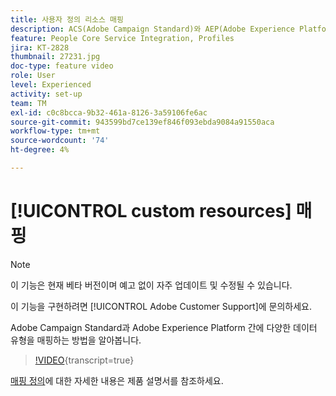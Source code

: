 ```yaml
---
title: 사용자 정의 리소스 매핑
description: ACS(Adobe Campaign Standard)와 AEP(Adobe Experience Platform) 간에 다양한 데이터 유형을 매핑하는 방법을 알아봅니다
feature: People Core Service Integration, Profiles
jira: KT-2828
thumbnail: 27231.jpg
doc-type: feature video
role: User
level: Experienced
activity: set-up
team: TM
exl-id: c0c8bcca-9b32-461a-8126-3a59106fe6ac
source-git-commit: 943599bd7ce139ef846f093ebda9084a91550aca
workflow-type: tm+mt
source-wordcount: '74'
ht-degree: 4%

---
```


# [!UICONTROL custom resources] 매핑

>[!NOTE]
>
>이 기능은 현재 베타 버전이며 예고 없이 자주 업데이트 및 수정될 수 있습니다.
>
>이 기능을 구현하려면 [!UICONTROL Adobe Customer Support]에 문의하세요.

Adobe Campaign Standard과 Adobe Experience Platform 간에 다양한 데이터 유형을 매핑하는 방법을 알아봅니다.

>[!VIDEO](https://video.tv.adobe.com/v/34351?learn=on&captions=kor){transcript=true}

[매핑 정의](https://experienceleague.adobe.com/docs/campaign-standard/using/integrating-with-adobe-cloud/adobe-experience-platform/data-connector/aep-mapping-definition.html?lang=ko)에 대한 자세한 내용은 제품 설명서를 참조하세요.
